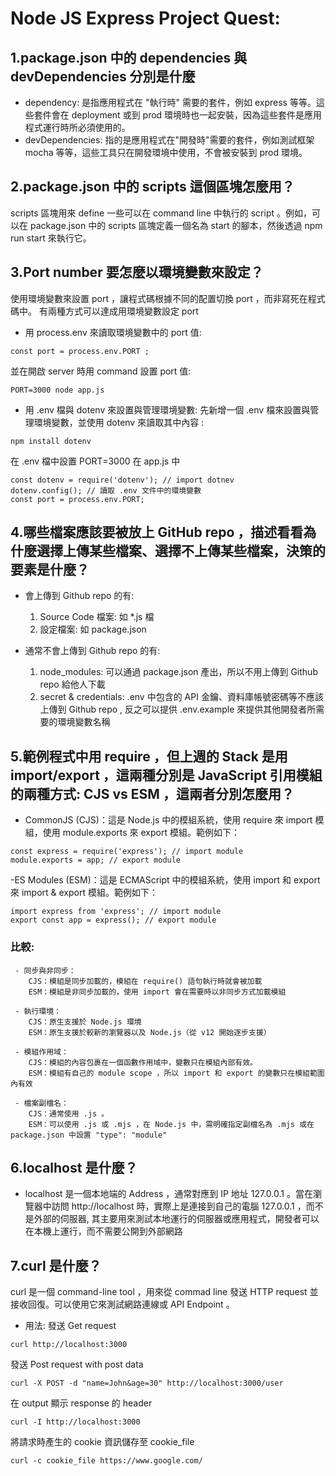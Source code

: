 # Node JS Express Project Quest:

## 1.package.json 中的 dependencies 與 devDependencies 分別是什麼

  - dependency: 是指應用程式在 "執行時" 需要的套件，例如 express 等等。這些套件會在 deployment 或到 prod 環境時也一起安裝，因為這些套件是應用程式運行時所必須使用的。
  - devDependencies: 指的是應用程式在"開發時"需要的套件，例如測試框架 mocha 等等，這些工具只在開發環境中使用，不會被安裝到 prod 環境。


## 2.package.json 中的 scripts 這個區塊怎麼用？
scripts 區塊用來 define 一些可以在 command line 中執行的 script 。例如，可以在 package.json 中的 scripts 區塊定義一個名為 start 的腳本，然後透過 npm run start 來執行它。

## 3.Port number 要怎麼以環境變數來設定？
使用環境變數來設置 port ，讓程式碼根據不同的配置切換 port ，而非寫死在程式碼中。
有兩種方式可以達成用環境變數設定 port
 - 用 process.env 來讀取環境變數中的 port 值:
  ```
  const port = process.env.PORT ;
  ```
  並在開啟 server 時用 command 設置 port 值:
  ```
  PORT=3000 node app.js
  ```
 - 用 .env 檔與 dotenv 來設置與管理環境變數:
 先新增一個 .env 檔來設置與管理環境變數，並使用 dotenv 來讀取其中內容 :
  ```
  npm install dotenv
  ```

  在 .env 檔中設置 PORT=3000
  在 app.js 中
   ```
  const dotenv = require('dotenv'); // import dotnev
  dotenv.config(); // 讀取 .env 文件中的環境變數
  const port = process.env.PORT; 
   ```

## 4.哪些檔案應該要被放上 GitHub repo ，描述看看為什麼選擇上傳某些檔案、選擇不上傳某些檔案，決策的要素是什麼？
- 會上傳到 Github repo 的有:
  1. Source Code 檔案: 如 *.js 檔
  2. 設定檔案: 如 package.json

- 通常不會上傳到 Github repo 的有:
  1. node_modules: 可以通過 package.json 產出，所以不用上傳到 Github repo 給他人下載
  2. secret & credentials: .env 中包含的 API 金鑰、資料庫帳號密碼等不應該上傳到 Github repo , 反之可以提供 .env.example 來提供其他開發者所需要的環境變數名稱

## 5.範例程式中用 require ，但上週的 Stack 是用 import/export ，這兩種分別是 JavaScript 引用模組的兩種方式: CJS vs ESM ，這兩者分別怎麼用？
 - CommonJS (CJS)：這是 Node.js 中的模組系統，使用 require 來 import 模組，使用 module.exports 來 export 模組。範例如下：
 ```
const express = require('express'); // import module
module.exports = app; // export module
 ```
 -ES Modules (ESM)：這是 ECMAScript 中的模組系統，使用 import 和 export 來 import & export 模組。範例如下：
 ```
import express from 'express'; // import module
export const app = express(); // export module
 ```
### 比較:
 
     - 同步與非同步：
        CJS：模組是同步加載的，模組在 require() 語句執行時就會被加載
        ESM：模組是非同步加載的，使用 import 會在需要時以非同步方式加載模組
        
     - 執行環境：
        CJS：原生支援於 Node.js 環境 
        ESM：原生支援於較新的瀏覽器以及 Node.js（從 v12 開始逐步支援）
        
     - 模組作用域：
        CJS：模組的內容包裹在一個函數作用域中，變數只在模組內部有效。
        ESM：模組有自己的 module scope ，所以 import 和 export 的變數只在模組範圍內有效
        
     - 檔案副檔名：
        CJS：通常使用 .js 。
        ESM：可以使用 .js 或 .mjs ，在 Node.js 中，需明確指定副檔名為 .mjs 或在 package.json 中設置 "type": "module"

## 6.localhost 是什麼？
- localhost 是一個本地端的 Address ，通常對應到 IP 地址 127.0.0.1 。當在瀏覽器中訪問 http://localhost 時，實際上是連接到自己的電腦 127.0.0.1 ，而不是外部的伺服器, 其主要用來測試本地運行的伺服器或應用程式，開發者可以在本機上運行，而不需要公開到外部網路

## 7.curl 是什麼？

curl 是一個 command-line tool ，用來從 commad line 發送 HTTP request 並接收回復。可以使用它來測試網路連線或 API Endpoint 。

- 用法: 
發送 Get request    
```
curl http://localhost:3000
```
發送 Post request with post data    
```
curl -X POST -d "name=John&age=30" http://localhost:3000/user
```
在 output 顯示 response 的 header
```
curl -I http://localhost:3000
```
將請求時產生的 cookie 資訊儲存至 cookie_file
```
curl -c cookie_file https://www.google.com/
```





